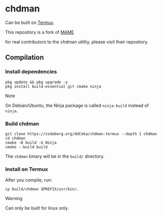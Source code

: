 # chdman

Can be built on [Termux](https://termux.dev/).

This repository is a fork of [MAME](https://github.com/mamedev/mame/)

for real contributors to the chdman utility, please visit their repository.

## Compilation

### Install dependencies

```
pkg update && pkg upgrade -y
pkg install build-essential git cmake ninja
```

> [!Note]
> On Debian/Ubuntu, the Ninja package is called `ninja-build` instead of `ninja`.

### Build chdman

```
git clone https://codeberg.org/ddCeka/chdman-termux --depth 1 chdman
cd chdman
cmake -B build -G Ninja
cmake --build build
```

The `chdman` binary will be in the `build/` directory.

### Install on Termux

After you compile, run:
```
cp build/chdman $PREFIX/usr/bin/.
```

> [!WARNING]
> Can only be built for linux only.

